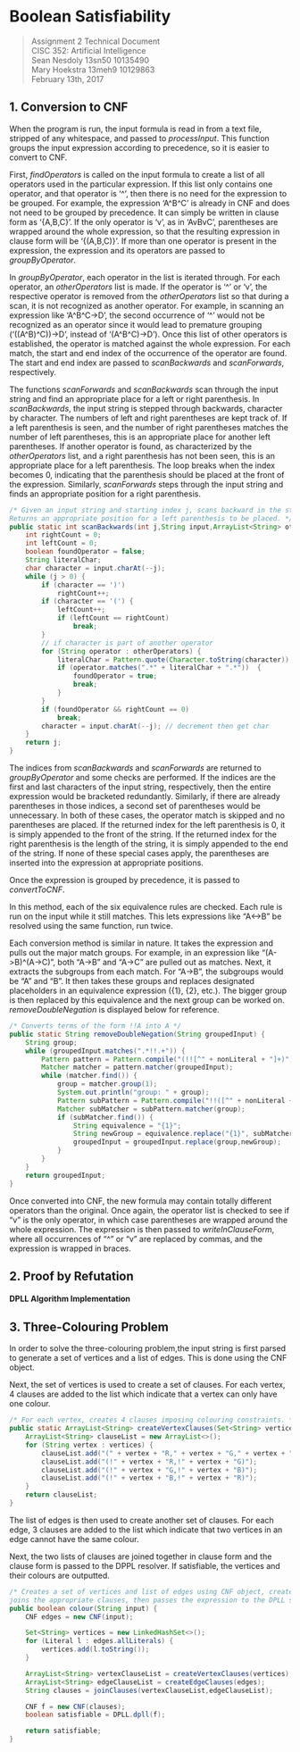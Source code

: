 # Boolean Satisfiability

>Assignment 2 Technical Document  
>CISC 352: Artificial Intelligence  
>Sean Nesdoly 13sn50 10135490  
>Mary Hoekstra 13meh9 10129863  
>February 13th, 2017  

## 1. Conversion to CNF

When the program is run, the input formula is read in from a text file, stripped of any whitespace, and passed to *processInput*. This function groups the input expression according to precedence, so it is easier to convert to CNF.

First, *findOperators* is called on the input formula to create a list of all operators used in the particular expression. If this list only contains one operator, and that operator is ‘^’, then there is no need for the expression to be grouped. For example, the expression ‘A^B^C’ is already in CNF and does not need to be grouped by precedence. It can simply be written in clause form as ‘{A,B,C}’. If the only operator is ‘v’, as in ‘AvBvC’, parentheses are wrapped around the whole expression, so that the resulting expression in clause form will be ‘{(A,B,C)}’. If more than one operator is present in the expression, the expression and its operators are passed to *groupByOperator*.

In *groupByOperator*, each operator in the list is iterated through. For each operator, an *otherOperators* list is made. If the operator is ‘^’ or ‘v’, the respective operator is removed from the *otherOperators* list so that during a scan, it is not recognized as another operator. For example, in scanning an expression like ‘A^B^C->D’, the second occurrence of ‘^’ would not be recognized as an operator since it would lead to premature grouping (‘((A^B)^C))->D’, instead of ‘(A^B^C)->D’). Once this list of other operators is established, the operator is matched against the whole expression. For each match, the start and end index of the occurrence of the operator are found. The start and end index are passed to *scanBackwards* and *scanForwards*, respectively.

The functions *scanForwards* and *scanBackwards* scan through the input string and find an appropriate place for a left or right parenthesis. In *scanBackwards*, the input string is stepped through backwards, character by character. The numbers of left and right parentheses are kept track of. If a left parenthesis is seen, and the number of right parentheses matches the number of left parentheses, this is an appropriate place for another left parentheses. If another operator is found, as characterized by the *otherOperators* list, and a right parenthesis has not been seen, this is an appropriate place for a left parenthesis. The loop breaks when the index becomes 0, indicating that the parenthesis should be placed at the front of the expression. Similarly, *scanForwards* steps through the input string and finds an appropriate position for a right parenthesis.

```java
/* Given an input string and starting index j, scans backward in the string.
Returns an appropriate position for a left parenthesis to be placed. */
public static int scanBackwards(int j,String input,ArrayList<String> otherOperators) {
    int rightCount = 0;
    int leftCount = 0;
    boolean foundOperator = false;
    String literalChar;
    char character = input.charAt(--j);
    while (j > 0) {
        if (character == ')')
            rightCount++;
        if (character == '(') {
            leftCount++;
            if (leftCount == rightCount)
                break;
        }
        // if character is part of another operator
        for (String operator : otherOperators) {
            literalChar = Pattern.quote(Character.toString(character));
            if (operator.matches(".*" + literalChar + ".*"))  {
                foundOperator = true;
                break;
            }
        }
        if (foundOperator && rightCount == 0)
            break;
        character = input.charAt(--j); // decrement then get char
    }
    return j;     
}
```


The indices from *scanBackwards* and *scanForwards* are returned to *groupByOperator* and some checks are performed. If the indices are the first and last characters of the input string, respectively, then the entire expression would be bracketed redundantly. Similarly, if there are already parentheses in those indices, a second set of parentheses would be unnecessary. In both of these cases, the operator match is skipped and no parentheses are placed. If the returned index for the left parenthesis is 0, it is simply appended to the front of the string. If the returned index for the right parenthesis is the length of the string, it is simply appended to the end of the string. If none of these special cases apply, the parentheses are inserted into the expression at appropriate positions.

Once the expression is grouped by precedence, it is passed to *convertToCNF*.

In this method, each of the six equivalence rules are checked. Each rule is run on the input while it still matches. This lets expressions like “A<->B” be resolved using the same function, run twice.

Each conversion method is similar in nature. It takes the expression and pulls out the major match groups. For example, in an expression like “(A->B)^(A->C)”, both “A->B” and “A->C” are pulled out as matches. Next, it extracts the subgroups from each match. For “A->B”, the subgroups would be “A” and “B”. It then takes these groups and replaces designated placeholders in an equivalence expression ({1}, {2}, etc.). The bigger group is then replaced by this equivalence and the next group can be worked on. *removeDoubleNegation* is displayed below for reference.

```java
/* Converts terms of the form !!A into A */
public static String removeDoubleNegation(String groupedInput) {
    String group;
    while (groupedInput.matches(".*!!.+")) {
        Pattern pattern = Pattern.compile("(!![^" + nonLiteral + "]+)");
        Matcher matcher = pattern.matcher(groupedInput);
        while (matcher.find()) {
            group = matcher.group(1);
            System.out.println("group: " + group);
            Pattern subPattern = Pattern.compile("!!([^" + nonLiteral + "]+)");
            Matcher subMatcher = subPattern.matcher(group);
            if (subMatcher.find()) {                   
                String equivalence = "{1}";
                String newGroup = equivalence.replace("{1}", subMatcher.group(1));
                groupedInput = groupedInput.replace(group,newGroup);   
            }
        }
    }
    return groupedInput;     
}
```

Once converted into CNF, the new formula may contain totally different operators than the original. Once again, the operator list is checked to see if “v” is the only operator, in which case parentheses are wrapped around the whole expression. The expression is then passed to *writeInClauseForm*, where all occurrences of “^” or “v” are replaced by commas, and the expression is wrapped in braces.



## 2. Proof by Refutation

#### DPLL Algorithm Implementation

## 3. Three-Colouring Problem

In order to solve the three-colouring problem,the input string is first parsed to generate a set of vertices and a list of edges. This is done using the CNF object.

Next, the set of vertices is used to create a set of clauses. For each vertex, 4 clauses are added to the list which indicate that a vertex can only have one colour. 

```java
/* For each vertex, creates 4 clauses imposing colouring constraints. */
public static ArrayList<String> createVertexClauses(Set<String> vertices) {
    ArrayList<String> clauseList = new ArrayList<>();
    for (String vertex : vertices) {
        clauseList.add("(" + vertex + "R," + vertex + "G," + vertex + "B)");
        clauseList.add("(!" + vertex + "R,!" + vertex + "G)");
        clauseList.add("(!" + vertex + "G,!" + vertex + "B)");
        clauseList.add("(!" + vertex + "B,!" + vertex + "R)");
    }
    return clauseList;
}
```

The list of edges is then used to create another set of clauses. For each edge, 3 clauses are added to the list which indicate that two vertices in an edge cannot have the same colour.

Next, the two lists of clauses are joined together in clause form and the clause form is passed to the DPPL resolver. If satisfiable, the vertices and their colours are outputted.

```java
/* Creates a set of vertices and list of edges using CNF object, creates and
joins the appropriate clauses, then passes the expression to the DPLL solver. */
public boolean colour(String input) {
    CNF edges = new CNF(input);

    Set<String> vertices = new LinkedHashSet<>();
    for (Literal l : edges.allLiterals) {
        vertices.add(l.toString());
    }

    ArrayList<String> vertexClauseList = createVertexClauses(vertices);
    ArrayList<String> edgeClauseList = createEdgeClauses(edges);
    String clauses = joinClauses(vertexClauseList,edgeClauseList);

    CNF f = new CNF(clauses);
    boolean satisfiable = DPLL.dpll(f);

    return satisfiable;
}
```
